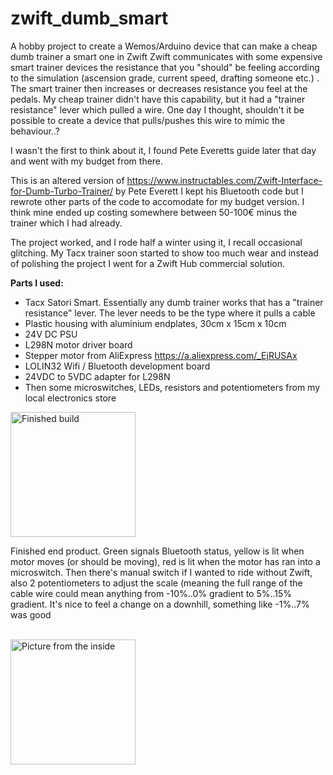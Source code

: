 # zwift_dumb_smart
A hobby project to create a Wemos/Arduino device that can make a cheap dumb trainer a smart one in Zwift
Zwift communicates with some expensive smart trainer devices the resistance that you "should" be feeling according to the simulation (ascension grade, current speed, drafting someone etc.) . The smart trainer then increases or decreases resistance you feel at the pedals.
My cheap trainer didn't have this capability, but it had a "trainer resistance" lever which pulled a wire. One day I thought, shouldn't it be possible to create a device that pulls/pushes this wire to mimic the behaviour..?

I wasn't the first to think about it, I found Pete Everetts guide later that day and went with my budget from there.

This is an altered version of https://www.instructables.com/Zwift-Interface-for-Dumb-Turbo-Trainer/ by Pete Everett
I kept his Bluetooth code but I rewrote other parts of the code to accomodate for my budget version. I think mine ended up costing somewhere between 50-100€ minus the trainer which I had already. 

The project worked, and I rode half a winter using it, I recall occasional glitching. My Tacx trainer soon started to show too much wear and instead of polishing the project I went for a Zwift Hub commercial solution.

**Parts I used:**
- Tacx Satori Smart. Essentially any dumb trainer works that has a "trainer resistance" lever. The lever needs to be the type where it pulls a cable
- Plastic housing with aluminium endplates, 30cm x 15cm x 10cm
- 24V DC PSU
- L298N motor driver board
- Stepper motor from AliExpress https://a.aliexpress.com/_EjRUSAx
- LOLIN32 Wifi / Bluetooth development board
- 24VDC to 5VDC adapter for L298N
- Then some microswitches, LEDs, resistors and potentiometers from my local electronics store

<img src="https://github.com/user-attachments/assets/269eadf8-c38b-419c-9e01-dda8177742b2" alt="Finished build" width="200" />
</br>

Finished end product. Green signals Bluetooth status, yellow is lit when motor moves (or should be moving), red is lit when the motor has ran into a microswitch. Then there's manual switch if I wanted to ride without Zwift, also 2 potentiometers to adjust the scale (meaning the full range of the cable wire could mean anything from -10%..0% gradient to 5%..15% gradient. It's nice to feel a change on a downhill, something like -1%..7% was good

</br>
<img src="https://github.com/user-attachments/assets/7c4903e7-5234-4fd5-a5c5-0d4d7d925449" alt="Picture from the inside" width="200" />
